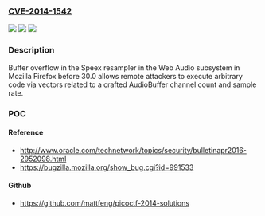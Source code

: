 ### [CVE-2014-1542](https://cve.mitre.org/cgi-bin/cvename.cgi?name=CVE-2014-1542)
![](https://img.shields.io/static/v1?label=Product&message=n%2Fa&color=blue)
![](https://img.shields.io/static/v1?label=Version&message=n%2Fa&color=blue)
![](https://img.shields.io/static/v1?label=Vulnerability&message=n%2Fa&color=brighgreen)

### Description

Buffer overflow in the Speex resampler in the Web Audio subsystem in Mozilla Firefox before 30.0 allows remote attackers to execute arbitrary code via vectors related to a crafted AudioBuffer channel count and sample rate.

### POC

#### Reference
- http://www.oracle.com/technetwork/topics/security/bulletinapr2016-2952098.html
- https://bugzilla.mozilla.org/show_bug.cgi?id=991533

#### Github
- https://github.com/mattfeng/picoctf-2014-solutions

